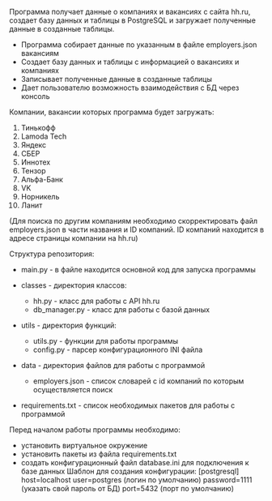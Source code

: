 Программа получает данные о компаниях и вакансиях с сайта hh.ru, создает базу 
данных и таблицы в PostgreSQL и загружает полученные данные в созданные таблицы.

  
- Программа собирает данные по указанным в файле employers.json вакансиям
- Создает базу данных и таблицы с информацией о вакансиях и компаниях
- Записывает полученные данные в созданные таблицы
- Дает пользователю возможность взаимодействия с БД через консоль


Компании, вакансии которых программа будет загружать:
1. Тинькофф
2. Lamoda Tech
3. Яндекс
4. СБЕР
5. Иннотех
6. Тензор
7. Альфа-Банк
8. VK
9. Норникель
10. Ланит

(Для поиска по другим компаниям необходимо скорректировать файл employers.json в части названия и ID компаний.
ID компаний находится в адресе страницы компании на hh.ru)

Структура репозитория:

- main.py - в файле находится основной код для запуска программы

- classes - директория классов:
    - hh.py - класс для работы с API hh.ru
    - db_manager.py - класс для работы с базой данных

- utils - директория функций:
    - utils.py - функции для работы программы
    - config.py - парсер конфигурационного INI файла

- data - директория файлов для работы с программой
    - employers.json - список словарей с id компаний по которым осуществляется поиск
  
- requirements.txt - список необходимых пакетов для работы с программой


Перед началом работы программы необходимо:

- установить виртуальное окружение
- установить пакеты из файла requirements.txt
- создать конфигурационный файл database.ini для подключения к базе данных
Шаблон для создания конфигурации:
[postgresql]
host=localhost
user=postgres (логин по умолчанию)
password=1111 (указать свой пароль от БД)
port=5432 (порт по умолчанию)


